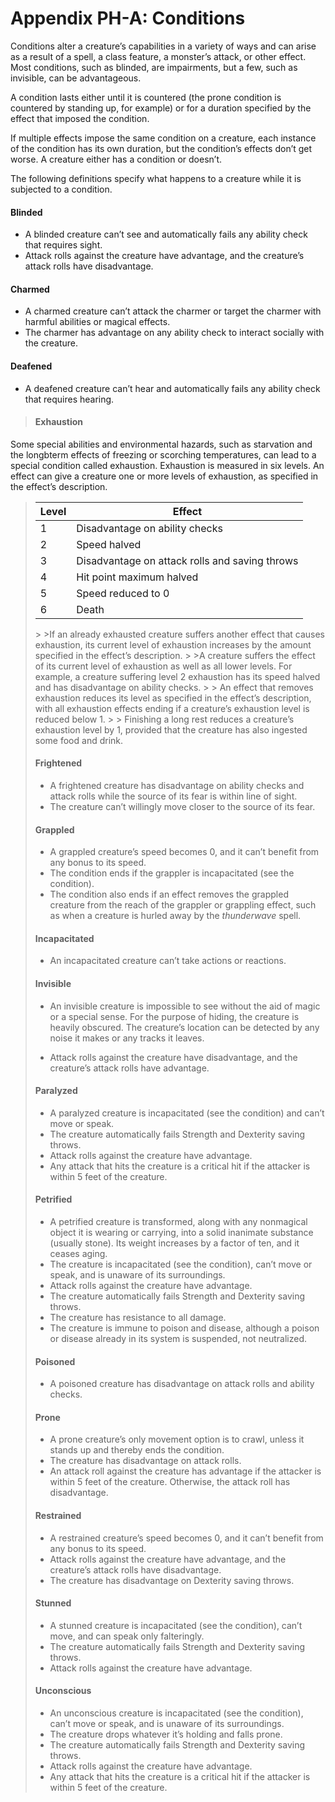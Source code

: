 # Appendix PH-A: ConditionsConditions alter a creature’s capabilities in a variety of ways and can arise as a result of a spell, a class feature, a monster’s attack, or other effect. Most conditions, such as blinded, are impairments, but a few, such as invisible, can be advantageous.A condition lasts either until it is countered (the prone condition is countered by standing up, for example) or for a duration specified by the effect that imposed the condition.If multiple effects impose the same condition on a creature, each instance of the condition has its own duration, but the condition’s effects don’t get worse. A creature either has a condition or doesn’t.The following definitions specify what happens to a creature while it is subjected to a condition.

#### Blinded* A blinded creature can’t see and automatically fails any ability check that requires sight.* Attack rolls against the creature have advantage, and the creature’s attack rolls have disadvantage.#### Charmed* A charmed creature can’t attack the charmer or target the charmer with harmful abilities or magical effects.* The charmer has advantage on any ability check to interact socially with the creature.
#### Deafened* A deafened creature can’t hear and automatically fails any ability check that requires hearing.

>#### ExhaustionSome special abilities and environmental hazards, such as starvation and the longbterm effects of freezing or scorching temperatures, can lead to a special condition called exhaustion. Exhaustion is measured in six levels. An effect can give a creature one or more levels of exhaustion, as specified in the effect’s description.
>><table>
<colgroup>
<col style="text-align:left;"/>
<col style="text-align:left;"/>
</colgroup>
<thead>
<tr>
	<th>Level</th>
	<th>Effect</th>
</tr>
</thead>
<tbody>
<tr>	<td>1</td>
	<td>Disadvantage on ability checks</td>
</tr>
<tr>
<td>2</td>
<td>Speed halved</td>
</tr>
<tr>
<td>3</td>
<td>Disadvantage on attack rolls and saving throws</td>
</tr>
<tr>
<td>4</td>
<td>Hit point maximum halved</td>
</tr>
<tr>
<td>5</td>
<td>Speed reduced to 0</td>
</tr>
<tr>
<td>6</td>
<td>Death</td>
</tr>
</tbody>
</table>
>>If an already exhausted creature suffers another effect that causes exhaustion, its current level of exhaustion increases by the amount specified in the effect’s description.
>
>A creature suffers the effect of its current level of exhaustion as well as all lower levels. For example, a creature suffering level 2 exhaustion has its speed halved and has disadvantage on ability checks.
>
> An effect that removes exhaustion reduces its level as specified in the effect’s description, with all exhaustion effects ending if a creature’s exhaustion level is reduced below 1.
>
> Finishing a long rest reduces a creature’s exhaustion level by 1, provided that the creature has also ingested some food and drink.

#### Frightened* A frightened creature has disadvantage on ability checks and attack rolls while the source of its fear is within line of sight.* The creature can’t willingly move closer to the source of its fear.
#### Grappled* A grappled creature’s speed becomes 0, and it can’t benefit from any bonus to its speed.* The condition ends if the grappler is incapacitated (see the condition).* The condition also ends if an effect removes the grappled creature from the reach of the grappler or grappling effect, such as when a creature is hurled away by the *thunderwave* spell.
#### Incapacitated* An incapacitated creature can’t take actions or reactions.
#### Invisible* An invisible creature is impossible to see without the aid of magic or a special sense. For the purpose of hiding, the creature is heavily obscured. The creature’s location can be detected by any noise it makes or any tracks it leaves.
* Attack rolls against the creature have disadvantage, and the creature’s attack rolls have advantage.#### Paralyzed* A paralyzed creature is incapacitated (see the condition) and can’t move or speak.* The creature automatically fails Strength and Dexterity saving throws.
* Attack rolls against the creature have advantage.* Any attack that hits the creature is a critical hit if the attacker is within 5 feet of the creature.

#### Petrified* A petrified creature is transformed, along with any nonmagical object it is wearing or carrying, into a solid inanimate substance (usually stone). Its weight increases by a factor of ten, and it ceases aging.* The creature is incapacitated (see the condition), can’t move or speak, and is unaware of its surroundings.* Attack rolls against the creature have advantage.* The creature automatically fails Strength and Dexterity saving throws.* The creature has resistance to all damage.* The creature is immune to poison and disease, although a poison or disease already in its system is suspended, not neutralized.
#### Poisoned* A poisoned creature has disadvantage on attack rolls and ability checks.

#### Prone* A prone creature’s only movement option is to crawl, unless it stands up and thereby ends the condition.* The creature has disadvantage on attack rolls.* An attack roll against the creature has advantage if the attacker is within 5 feet of the creature. Otherwise, the attack roll has disadvantage.
#### Restrained* A restrained creature’s speed becomes 0, and it can’t benefit from any bonus to its speed.* Attack rolls against the creature have advantage, and the creature’s attack rolls have disadvantage.* The creature has disadvantage on Dexterity saving throws.

#### Stunned* A stunned creature is incapacitated (see the condition), can’t move, and can speak only falteringly.* The creature automatically fails Strength and Dexterity saving throws.* Attack rolls against the creature have advantage.

#### Unconscious* An unconscious creature is incapacitated (see the condition), can’t move or speak, and is unaware of its surroundings.* The creature drops whatever it’s holding and falls prone.* The creature automatically fails Strength and Dexterity saving throws.* Attack rolls against the creature have advantage.* Any attack that hits the creature is a critical hit if the attacker is within 5 feet of the creature.